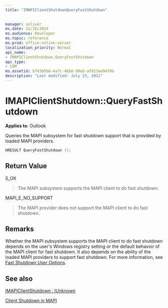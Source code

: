 ```yaml
---
title: "IMAPIClientShutdownQueryFastShutdown"
 
 
manager: soliver
ms.date: 11/16/2014
ms.audience: Developer
ms.topic: reference
ms.prod: office-online-server
localization_priority: Normal
api_name:
- IMAPIClientShutdown.QueryFastShutdown
api_type:
- COM
ms.assetid: b743b5b6-4a7c-46b8-99eb-afd13ee947db
description: "Last modified: July 23, 2011"
---
```


# IMAPIClientShutdown::QueryFastShutdown

  
  
**Applies to**: Outlook 
  
Queries the MAPI subsystem for fast shutdown support that is provided by loaded MAPI providers.
  
```cpp
HRESULT QueryFastShutdown ();
```

## Return Value

S_OK
  
> The MAPI subsystem supports the MAPI client to do fast shutdown.
    
MAPI_E_NO_SUPPORT
  
> The MAPI provider does not support the MAPI client to do fast shutdown.
    
## Remarks

Whether the MAPI subsystem supports the MAPI client to do fast shutdown depends on the user's Windows registry setting or the default behavior of the MAPI client for fast shutdown. It also depends on the ability of the loaded MAPI providers to support fast shutdown. For more information, see [Fast Shutdown User Options](fast-shutdown-user-options.md).
  
## See also



[IMAPIClientShutdown : IUnknown](imapiclientshutdowniunknown.md)


[Client Shutdown in MAPI](client-shutdown-in-mapi.md)

